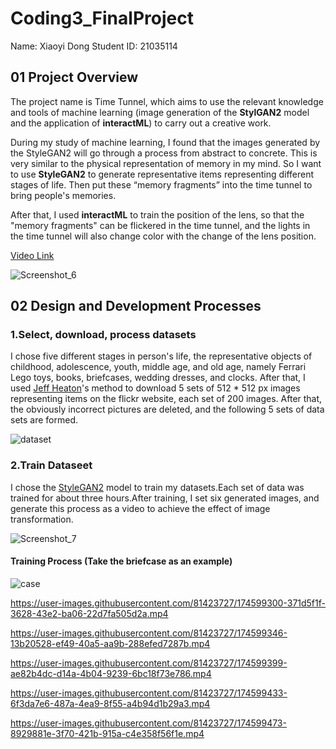 # Coding3_FinalProject
Name: Xiaoyi Dong
Student ID: 21035114

## 01 Project Overview
The project name is Time Tunnel, which aims to use the relevant knowledge and tools of machine learning (image generation of the **StylGAN2** model and the application of **interactML**) to carry out a creative work.

During my study of machine learning, I found that the images generated by the StyleGAN2 will go through a process from abstract to concrete. This is very similar to the physical representation of memory in my mind. So I want to use **StyleGAN2** to generate representative items representing different stages of life. Then put these “memory fragments” into the time tunnel to bring people's memories.

After that, I used **interactML** to train the position of the lens, so that the "memory fragments" can be flickered in the time tunnel, and the lights in the time tunnel will also change color with the change of the lens position.

[Video Link](https://www.youtube.com/watch?v=AfnSIu_WJmI)

![Screenshot_6](https://user-images.githubusercontent.com/81423727/174595155-685156a5-6cd0-4780-9bed-f3beb8985496.png)


## 02 Design and Development Processes

### 1.Select, download, process datasets
I chose five different stages in person's life, the representative objects of childhood, adolescence, youth, middle age, and old age, namely Ferrari Lego toys, books, briefcases, wedding dresses, and clocks. After that, I used [Jeff Heaton](https://www.youtube.com/watch?v=9sBQqlTtQ2k)'s method to download 5 sets of 512 * 512 px images representing items on the flickr website, each set of 200 images. After that, the obviously incorrect pictures are deleted, and the following 5 sets of data sets are formed.

![dataset](https://user-images.githubusercontent.com/81423727/174593552-774e7a0e-3c0f-4277-9be6-f525ae2175c1.jpg)

### 2.Train Dataseet
I chose the [StyleGAN2](https://colab.research.google.com/drive/1_fenx2FKJAHEPmg-ceBdxEY2TsesnTq-) model to train my datasets.Each set of data was trained for about three hours.After training, I set six generated images, and generate this process as a video to achieve the effect of image transformation.

![Screenshot_7](https://user-images.githubusercontent.com/81423727/174599050-fbc09697-6f05-46c7-b9ca-21fd5a796fe0.png)

#### Training Process (Take the briefcase as an example)

![case](https://user-images.githubusercontent.com/81423727/174598742-3ee5ba42-4507-46bd-a85a-d7899bc6e80b.jpg)

https://user-images.githubusercontent.com/81423727/174599300-371d5f1f-3628-43e2-ba06-22d7fa505d2a.mp4

https://user-images.githubusercontent.com/81423727/174599346-13b20528-ef49-40a5-aa9b-288efed7287b.mp4

https://user-images.githubusercontent.com/81423727/174599399-ae82b4dc-d14a-4b04-9239-6bc18f73e786.mp4

https://user-images.githubusercontent.com/81423727/174599433-6f3da7e6-487a-4ea9-8f55-a4b94d1b29a3.mp4

https://user-images.githubusercontent.com/81423727/174599473-8929881e-3f70-421b-915a-c4e358f56f1e.mp4

